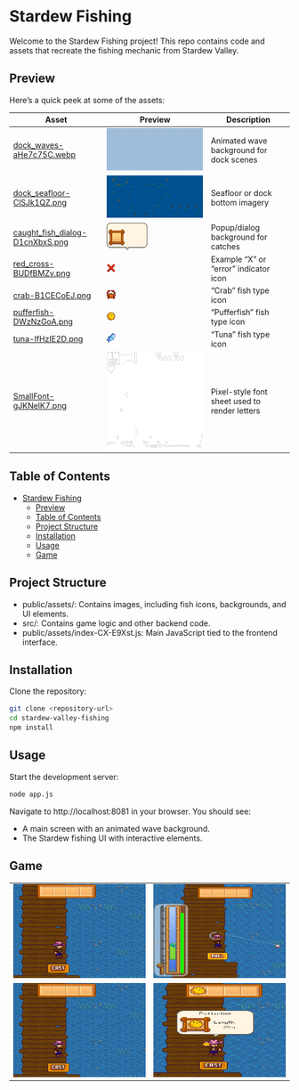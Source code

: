 # Stardew Fishing

Welcome to the Stardew Fishing project! This repo contains code and assets that recreate the fishing mechanic from Stardew Valley. 

## Preview

Here’s a quick peek at some of the assets:

| Asset                                           | Preview                                                         | Description                                    |
|-------------------------------------------------|-----------------------------------------------------------------|------------------------------------------------|
| [dock_waves-aHe7c75C.webp](public/assets/dock_waves-aHe7c75C.webp)         | ![Dock Waves](public/assets/dock_waves-aHe7c75C.webp)             | Animated wave background for dock scenes       |
| [dock_seafloor-ClSJk1QZ.png](public/assets/dock_seafloor-ClSJk1QZ.png)       | ![Dock Seafloor](public/assets/dock_seafloor-ClSJk1QZ.png)         | Seafloor or dock bottom imagery                |
| [caught_fish_dialog-D1cnXbxS.png](public/assets/caught_fish_dialog-D1cnXbxS.png) | ![Caught Fish Dialog](public/assets/caught_fish_dialog-D1cnXbxS.png) | Popup/dialog background for catches             |
| [red_cross-BUDfBMZv.png](public/assets/red_cross-BUDfBMZv.png)             | ![Red Cross Icon](public/assets/red_cross-BUDfBMZv.png)             | Example “X” or “error” indicator icon           |
| [crab-B1CECoEJ.png](public/assets/crab-B1CECoEJ.png)                   | ![Crab Icon](public/assets/crab-B1CECoEJ.png)                     | “Crab” fish type icon                           |
| [pufferfish-DWzNzGoA.png](public/assets/pufferfish-DWzNzGoA.png)           | ![Pufferfish Icon](public/assets/pufferfish-DWzNzGoA.png)           | “Pufferfish” fish type icon                     |
| [tuna-lfHzIE2D.png](public/assets/tuna-lfHzIE2D.png)                     | ![Tuna Icon](public/assets/tuna-lfHzIE2D.png)                       | “Tuna” fish type icon                           |
| [SmallFont-gJKNelK7.png](public/assets/SmallFont-gJKNelK7.png)             | ![Small Font](public/assets/SmallFont-gJKNelK7.png)                 | Pixel-style font sheet used to render letters   |

## Table of Contents

- [Stardew Fishing](#stardew-fishing)
  - [Preview](#preview)
  - [Table of Contents](#table-of-contents)
  - [Project Structure](#project-structure)
  - [Installation](#installation)
  - [Usage](#usage)
  - [Game](#game)

## Project Structure

- public/assets/: Contains images, including fish icons, backgrounds, and UI elements.
- src/: Contains game logic and other backend code.
- public/assets/index-CX-E9Xst.js: Main JavaScript tied to the frontend interface.

## Installation

Clone the repository:

```bash
git clone <repository-url>
cd stardew-valley-fishing
npm install
```

## Usage

Start the development server:

```bash
node app.js
```

Navigate to http://localhost:8081 in your browser. You should see:

- A main screen with an animated wave background.
- The Stardew fishing UI with interactive elements.

## Game

<table>
  <tr>
    <td><img src="assets/Standing.png" alt="Gameplay Screenshot 1" width="330" height="169"/></td>
    <td><img src="assets/Playing.png" alt="Gameplay Screenshot 2" width="330" height="169"/></td>
  </tr>
  <tr>
    <td><img src="assets/Fishing.png" alt="Gameplay Screenshot 3" width="300" height="169"/></td>
    <td><img src="assets/Fish.png" alt="Gameplay Screenshot 4" width="300" height="169"/></td>
  </tr>
</table>
